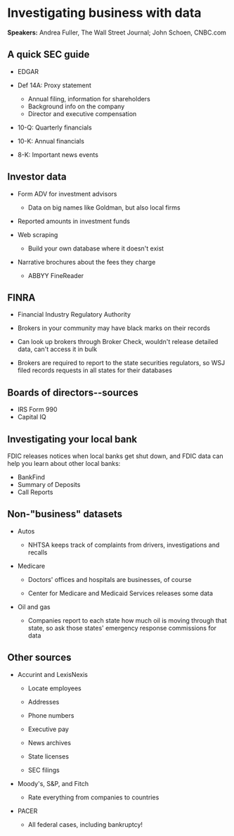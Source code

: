# Investigating business with data #

**Speakers:** Andrea Fuller, The Wall Street Journal; John Schoen, CNBC.com

## A quick SEC guide ##

* EDGAR

* Def 14A: Proxy statement

  * Annual filing, information for shareholders
  * Background info on the company
  * Director and executive compensation

* 10-Q: Quarterly financials

* 10-K: Annual financials

* 8-K: Important news events


## Investor data ##

* Form ADV for investment advisors

  * Data on big names like Goldman, but also local firms

* Reported amounts in investment funds

* Web scraping

  * Build your own database where it doesn't exist

* Narrative brochures about the fees they charge

  * ABBYY FineReader

## FINRA ##

* Financial Industry Regulatory Authority

* Brokers in your community may have black marks on their records

* Can look up brokers through Broker Check, wouldn't release detailed data,
  can't access it in bulk

* Brokers are required to report to the state securities regulators, so WSJ
  filed records requests in all states for their databases

## Boards of directors--sources ##

* IRS Form 990
* Capital IQ

## Investigating your local bank ##

FDIC releases notices when local banks get shut down, and FDIC data can help
you learn about other local banks:

* BankFind
* Summary of Deposits
* Call Reports

## Non-"business" datasets ##

* Autos

  * NHTSA keeps track of complaints from drivers, investigations and recalls

* Medicare

  * Doctors' offices and hospitals are businesses, of course

  * Center for Medicare and Medicaid Services releases some data

* Oil and gas

  * Companies report to each state how much oil is moving through that state,
    so ask those states' emergency response commissions for data

## Other sources ##

* Accurint and LexisNexis

  * Locate employees

  * Addresses

  * Phone numbers

  * Executive pay

  * News archives

  * State licenses

  * SEC filings

* Moody's, S&P, and Fitch

  * Rate everything from companies to countries

* PACER

  * All federal cases, including bankruptcy!
